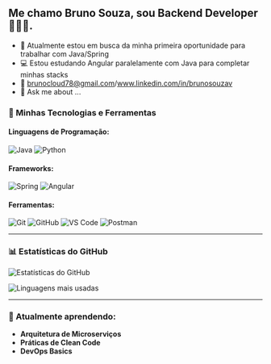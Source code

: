 ## Me chamo Bruno Souza, sou Backend Developer 🧑🏻‍💻.


- 🔭 Atualmente estou em busca da minha primeira oportunidade para trabalhar com Java/Spring
- 💻 Estou estudando Angular paralelamente com Java para completar minhas stacks
- 📩 brunocloud78@gmail.com/www.linkedin.com/in/brunosouzav
- 💬 Ask me about ...


### 🚀 Minhas Tecnologias e Ferramentas

#### Linguagens de Programação:
![Java](https://img.shields.io/badge/Java-ED8B00?style=for-the-badge&logo=java&logoColor=white)
![Python](https://img.shields.io/badge/Python-3776AB?style=for-the-badge&logo=python&logoColor=white)

#### Frameworks:
![Spring](https://img.shields.io/badge/Spring-6DB33F?style=for-the-badge&logo=spring&logoColor=white)
![Angular](https://img.shields.io/badge/Angular-DD0031?style=for-the-badge&logo=angular&logoColor=white)

#### Ferramentas:
![Git](https://img.shields.io/badge/Git-F05032?style=for-the-badge&logo=git&logoColor=white)
![GitHub](https://img.shields.io/badge/GitHub-181717?style=for-the-badge&logo=github&logoColor=white)
![VS Code](https://img.shields.io/badge/VS_Code-007ACC?style=for-the-badge&logo=visual-studio-code&logoColor=white)
![Postman](https://img.shields.io/badge/Postman-FF6C37?style=for-the-badge&logo=postman&logoColor=white)

---

### 📊 Estatísticas do GitHub

![Estatísticas do GitHub](https://github-readme-stats.vercel.app/api?username=SeuUsuario&show_icons=true&theme=radical)

![Linguagens mais usadas](https://github-readme-stats.vercel.app/api/top-langs/?username=SeuUsuario&layout=compact&theme=radical)

---

### 🌱 Atualmente aprendendo:

- **Arquitetura de Microserviços**
- **Práticas de Clean Code**
- **DevOps Basics**




